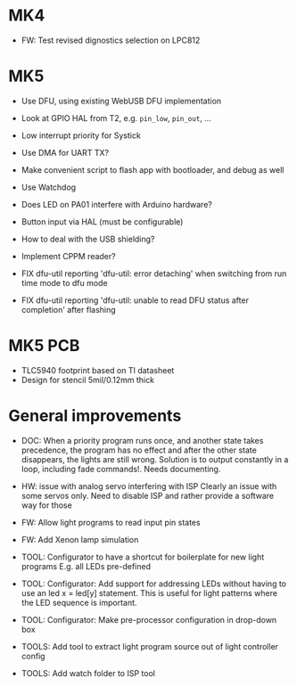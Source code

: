 # MK4

* FW: Test revised dignostics selection on LPC812


# MK5

* Use DFU, using existing WebUSB DFU implementation

* Look at GPIO HAL from T2, e.g. `pin_low`, `pin_out`, ...

* Low interrupt priority for Systick

* Use DMA for UART TX?

* Make convenient script to flash app with bootloader, and debug as well

* Use Watchdog

* Does LED on PA01 interfere with Arduino hardware?

* Button input via HAL (must be configurable)

* How to deal with the USB shielding?

* Implement CPPM reader?

* FIX dfu-util reporting 'dfu-util: error detaching' when switching from run time mode to dfu mode
* FIX dfu-util reporting 'dfu-util: unable to read DFU status after completion' after flashing


# MK5 PCB

* TLC5940 footprint based on TI datasheet
* Design for stencil 5mil/0.12mm thick


# General improvements

* DOC: When a priority program runs once, and another state takes precedence,
  the program has no effect and after the other state disappears, the lights
  are still wrong. Solution is to output constantly in a loop,
  including fade commands!.
  Needs documenting.

* HW: issue with analog servo interfering with ISP
  Clearly an issue with some servos only. Need to disable ISP and rather provide
  a software way for those

* FW: Allow light programs to read input pin states

* FW: Add Xenon lamp simulation

* TOOL: Configurator to have a shortcut for boilerplate for new light programs
    E.g. all LEDs pre-defined

* TOOL: Configurator: Add support for addressing LEDs without having to use an
    led x = led[y] statement. This is useful for light patterns where the
    LED sequence is important.

* TOOL: Configurator: Make pre-processor configuration in drop-down box

* TOOLS: Add tool to extract light program source out of light controller config

* TOOLS: Add watch folder to ISP tool